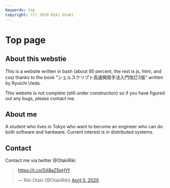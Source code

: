 ```yaml
---
Keywords: top
Copyright: (C) 2020 Riki Otaki
---
```

# Top page

## About this webstie

This is a website written in bash (about 95 percent, the rest is js, html, and css) thanks to the book "シェルスクリプト高速開発手法入門改訂2版" written by Ryuichi Ueda.

This website is not complete (still under construction) so if you have figured out any bugs, please contact me.

## About me

A student who lives in Tokyo who want to become an engineer who can do both software and hardware.
Current interest is in distributed systems.

## Contact

Contact me via twitter @OtakiRiki

<blockquote class="twitter-tweet"><p lang="und" dir="ltr"><a href="https://t.co/5X8aZ5pHYf">https://t.co/5X8aZ5pHYf</a></p>&mdash; Riki Otaki (@OtakiRiki) <a href="https://twitter.com/OtakiRiki/status/1246848222678495232?ref_src=twsrc%5Etfw">April 5, 2020</a></blockquote> <script async src="https://platform.twitter.com/widgets.js" charset="utf-8"></script>

